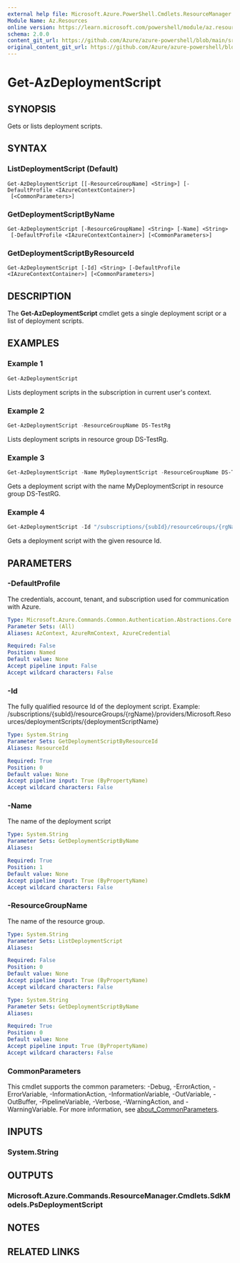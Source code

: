```yaml
---
external help file: Microsoft.Azure.PowerShell.Cmdlets.ResourceManager.dll-Help.xml
Module Name: Az.Resources
online version: https://learn.microsoft.com/powershell/module/az.resources/get-azdeploymentscript
schema: 2.0.0
content_git_url: https://github.com/Azure/azure-powershell/blob/main/src/Resources/Resources/help/Get-AzDeploymentScript.md
original_content_git_url: https://github.com/Azure/azure-powershell/blob/main/src/Resources/Resources/help/Get-AzDeploymentScript.md
---
```


# Get-AzDeploymentScript

## SYNOPSIS
Gets or lists deployment scripts.

## SYNTAX

### ListDeploymentScript (Default)
```
Get-AzDeploymentScript [[-ResourceGroupName] <String>] [-DefaultProfile <IAzureContextContainer>]
 [<CommonParameters>]
```

### GetDeploymentScriptByName
```
Get-AzDeploymentScript [-ResourceGroupName] <String> [-Name] <String>
 [-DefaultProfile <IAzureContextContainer>] [<CommonParameters>]
```

### GetDeploymentScriptByResourceId
```
Get-AzDeploymentScript [-Id] <String> [-DefaultProfile <IAzureContextContainer>] [<CommonParameters>]
```

## DESCRIPTION
The **Get-AzDeploymentScript** cmdlet gets a single deployment script or a list of deployment scripts.

## EXAMPLES

### Example 1
```powershell
Get-AzDeploymentScript
```

Lists deployment scripts in the subscription in current user's context.

### Example 2
```powershell
Get-AzDeploymentScript -ResourceGroupName DS-TestRg
```

Lists deployment scripts in resource group DS-TestRg.

### Example 3
```powershell
Get-AzDeploymentScript -Name MyDeploymentScript -ResourceGroupName DS-TestRg
```

Gets a deployment script with the name MyDeploymentScript in resource group DS-TestRG.

### Example 4
```powershell
Get-AzDeploymentScript -Id "/subscriptions/{subId}/resourceGroups/{rgName}/providers/Microsoft.Resources/deploymentScripts/{deploymentScriptName}"
```

Gets a deployment script with the given resource Id.

## PARAMETERS

### -DefaultProfile
The credentials, account, tenant, and subscription used for communication with Azure.

```yaml
Type: Microsoft.Azure.Commands.Common.Authentication.Abstractions.Core.IAzureContextContainer
Parameter Sets: (All)
Aliases: AzContext, AzureRmContext, AzureCredential

Required: False
Position: Named
Default value: None
Accept pipeline input: False
Accept wildcard characters: False
```

### -Id
The fully qualified resource Id of the deployment script.
Example: /subscriptions/{subId}/resourceGroups/{rgName}/providers/Microsoft.Resources/deploymentScripts/{deploymentScriptName}

```yaml
Type: System.String
Parameter Sets: GetDeploymentScriptByResourceId
Aliases: ResourceId

Required: True
Position: 0
Default value: None
Accept pipeline input: True (ByPropertyName)
Accept wildcard characters: False
```

### -Name
The name of the deployment script

```yaml
Type: System.String
Parameter Sets: GetDeploymentScriptByName
Aliases:

Required: True
Position: 1
Default value: None
Accept pipeline input: True (ByPropertyName)
Accept wildcard characters: False
```

### -ResourceGroupName
The name of the resource group.

```yaml
Type: System.String
Parameter Sets: ListDeploymentScript
Aliases:

Required: False
Position: 0
Default value: None
Accept pipeline input: True (ByPropertyName)
Accept wildcard characters: False
```

```yaml
Type: System.String
Parameter Sets: GetDeploymentScriptByName
Aliases:

Required: True
Position: 0
Default value: None
Accept pipeline input: True (ByPropertyName)
Accept wildcard characters: False
```

### CommonParameters
This cmdlet supports the common parameters: -Debug, -ErrorAction, -ErrorVariable, -InformationAction, -InformationVariable, -OutVariable, -OutBuffer, -PipelineVariable, -Verbose, -WarningAction, and -WarningVariable. For more information, see [about_CommonParameters](http://go.microsoft.com/fwlink/?LinkID=113216).

## INPUTS

### System.String

## OUTPUTS

### Microsoft.Azure.Commands.ResourceManager.Cmdlets.SdkModels.PsDeploymentScript

## NOTES

## RELATED LINKS
